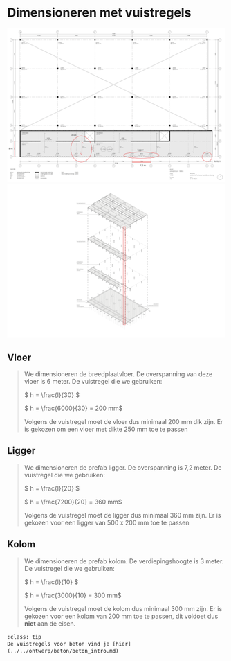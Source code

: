 # Dimensioneren met vuistregels

<img src="Images/voorbeeldenberekeningen6.png" alt="tekening" class="bg-primary" width="1000px">
<img src="Images/voorbeeldenberekeningen5.png" alt="tekeningaxo" width="1000px">


## Vloer

>
>We dimensioneren de breedplaatvloer. De overspanning van deze vloer is 6 meter.
>De vuistregel die we gebruiken: 
>
>$ h = \frac{l}{30} $
>
>$ h = \frac{6000}{30} = 200 mm$
>
>Volgens de vuistregel moet de vloer dus minimaal 200 mm dik zijn. Er is gekozen om een vloer met dikte 250 mm toe te passen
>



## Ligger

>
>We dimensioneren de prefab ligger. De overspanning is 7,2 meter.
>De vuistregel die we gebruiken: 
>
>$ h = \frac{l}{20} $
>
>$ h = \frac{7200}{20} = 360 mm$
>
>Volgens de vuistregel moet de ligger dus minimaal 360 mm zijn. Er is gekozen voor een ligger van 500 x 200 mm toe te passen
>


## Kolom

>
>We dimensioneren de prefab kolom. De verdiepingshoogte is 3 meter.
>De vuistregel die we gebruiken: 
>
>$ h = \frac{l}{10} $
>
>$ h = \frac{3000}{10} = 300 mm$
>
>Volgens de vuistregel moet de kolom dus minimaal 300 mm zijn. Er is gekozen voor een kolom van 200 mm toe te passen, dit voldoet dus **niet** aan de eisen.
>


`````{admonition} Tip
:class: tip
De vuistregels voor beton vind je [hier](../../ontwerp/beton/beton_intro.md)
`````
